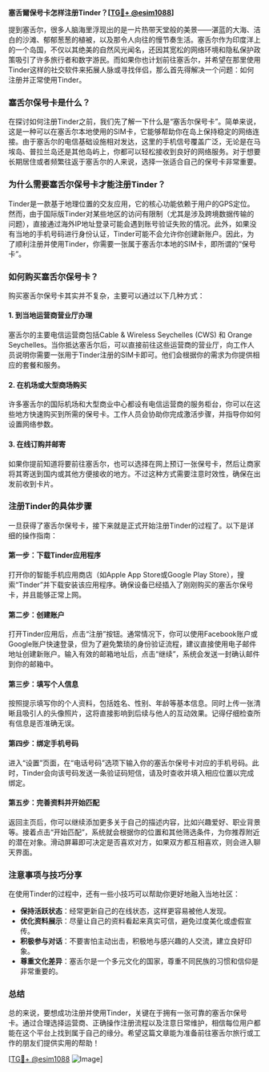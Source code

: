 **塞舌爾保号卡怎样注册Tinder？[[TG💪+ @esim1088](https://t.me/s/esim1088)]**

提到塞舌尔，很多人脑海里浮现出的是一片热带天堂般的美景——湛蓝的大海、洁白的沙滩、郁郁葱葱的植被，以及那令人向往的慢节奏生活。塞舌尔作为印度洋上的一个岛国，不仅以其绝美的自然风光闻名，还因其宽松的网络环境和隐私保护政策吸引了许多旅行者和数字游民。而如果你也计划前往塞舌尔，并希望在那里使用Tinder这样的社交软件来拓展人脉或寻找伴侣，那么首先得解决一个问题：如何注册并正常使用Tinder。

### **塞舌尔保号卡是什么？**

在探讨如何注册Tinder之前，我们先了解一下什么是“塞舌尔保号卡”。简单来说，这是一种可以在塞舌尔本地使用的SIM卡，它能够帮助你在岛上保持稳定的网络连接。由于塞舌尔的电信基础设施相对发达，这里的手机信号覆盖广泛，无论是在马埃岛、普拉兰岛还是其他岛屿上，你都可以轻松接收到良好的网络服务。对于想要长期居住或者频繁往返于塞舌尔的人来说，选择一张适合自己的保号卡非常重要。

### **为什么需要塞舌尔保号卡才能注册Tinder？**

Tinder是一款基于地理位置的交友应用，它的核心功能依赖于用户的GPS定位。然而，由于国际版Tinder对某些地区的访问有限制（尤其是涉及跨境数据传输的问题），直接通过海外IP地址登录可能会遇到账号验证失败的情况。此外，如果没有当地的手机号码进行身份认证，Tinder可能不会允许你创建新账户。因此，为了顺利注册并使用Tinder，你需要一张属于塞舌尔本地的SIM卡，即所谓的“保号卡”。

### **如何购买塞舌尔保号卡？**

购买塞舌尔保号卡其实并不复杂，主要可以通过以下几种方式：

#### **1. 到当地运营商营业厅办理**
塞舌尔的主要电信运营商包括Cable & Wireless Seychelles (CWS) 和 Orange Seychelles。当你抵达塞舌尔后，可以直接前往这些运营商的营业厅，向工作人员说明你需要一张用于Tinder注册的SIM卡即可。他们会根据你的需求为你提供相应的套餐和服务。

#### **2. 在机场或大型商场购买**
许多塞舌尔的国际机场和大型商业中心都设有电信运营商的服务柜台，你可以在这些地方快速购买到所需的保号卡。工作人员会协助你完成激活步骤，并指导你如何设置网络参数。

#### **3. 在线订购并邮寄**
如果你提前知道将要前往塞舌尔，也可以选择在网上预订一张保号卡，然后让商家将其寄送到国内或其他方便接收的地方。不过这种方式需要注意时效性，确保在出发前收到卡片。

### **注册Tinder的具体步骤**

一旦获得了塞舌尔保号卡，接下来就是正式开始注册Tinder的过程了。以下是详细的操作指南：

#### **第一步：下载Tinder应用程序**
打开你的智能手机应用商店（如Apple App Store或Google Play Store），搜索“Tinder”并下载安装该应用程序。确保设备已经插入了刚刚购买的塞舌尔保号卡，并且能够正常上网。

#### **第二步：创建账户**
打开Tinder应用后，点击“注册”按钮。通常情况下，你可以使用Facebook账户或Google账户快速登录，但为了避免繁琐的身份验证流程，建议直接使用电子邮件地址创建新账户。输入有效的邮箱地址后，点击“继续”，系统会发送一封确认邮件到你的邮箱中。

#### **第三步：填写个人信息**
按照提示填写你的个人资料，包括姓名、性别、年龄等基本信息。同时上传一张清晰且吸引人的头像照片，这将直接影响到后续与他人的互动效果。记得仔细检查所有信息是否准确无误。

#### **第四步：绑定手机号码**
进入“设置”页面，在“电话号码”选项下输入你的塞舌尔保号卡对应的手机号码。此时，Tinder会向该号码发送一条验证码短信，请及时查收并填入相应位置以完成绑定。

#### **第五步：完善资料并开始匹配**
返回主页后，你可以继续添加更多关于自己的描述内容，比如兴趣爱好、职业背景等。接着点击“开始匹配”，系统就会根据你的位置和其他筛选条件，为你推荐附近的潜在对象。滑动屏幕即可决定是否喜欢对方，如果双方都互相喜欢，则会进入聊天界面。

### **注意事项与技巧分享**

在使用Tinder的过程中，还有一些小技巧可以帮助你更好地融入当地社区：

- **保持活跃状态**：经常更新自己的在线状态，这样更容易被他人发现。
- **优化资料展示**：尽量让自己的资料看起来真实可信，避免过度美化或虚假宣传。
- **积极参与对话**：不要害怕主动出击，积极地与感兴趣的人交流，建立良好印象。
- **尊重文化差异**：塞舌尔是一个多元文化的国家，尊重不同民族的习惯和信仰是非常重要的。

### **总结**

总的来说，要想成功注册并使用Tinder，关键在于拥有一张可靠的塞舌尔保号卡。通过合理选择运营商、正确操作注册流程以及注意日常维护，相信每位用户都能在这个平台上找到属于自己的缘分。希望这篇文章能为准备前往塞舌尔旅行或工作的朋友们提供实用的帮助！

[[TG💪+ @esim1088](https://t.me/s/esim1088) ![Image](https://i.postimg.cc/4NQfJmqS/Snipaste-2025-05-13-00-14-12.png)]